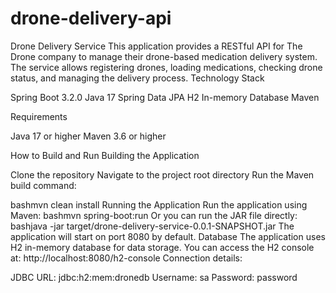 # drone-delivery-api
Drone Delivery Service
This application provides a RESTful API for The Drone company to manage their drone-based medication delivery system.
The service allows registering drones, loading medications, checking drone status, and managing the delivery process.
Technology Stack

Spring Boot 3.2.0
Java 17
Spring Data JPA
H2 In-memory Database
Maven

Requirements

Java 17 or higher
Maven 3.6 or higher

How to Build and Run
Building the Application

Clone the repository
Navigate to the project root directory
Run the Maven build command:

bashmvn clean install
Running the Application
Run the application using Maven:
bashmvn spring-boot:run
Or you can run the JAR file directly:
bashjava -jar target/drone-delivery-service-0.0.1-SNAPSHOT.jar
The application will start on port 8080 by default.
Database
The application uses H2 in-memory database for data storage. You can access the H2 console at:
http://localhost:8080/h2-console
Connection details:

JDBC URL: jdbc:h2:mem:dronedb
Username: sa
Password: password
